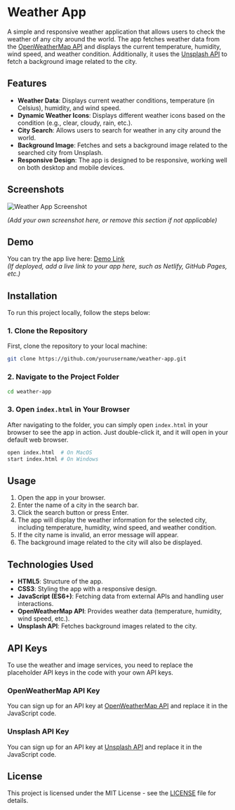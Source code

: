 
# Weather App

A simple and responsive weather application that allows users to check the weather of any city around the world. The app fetches weather data from the [OpenWeatherMap API](https://openweathermap.org/api) and displays the current temperature, humidity, wind speed, and weather condition. Additionally, it uses the [Unsplash API](https://unsplash.com/documentation) to fetch a background image related to the city.

## Features
- **Weather Data**: Displays current weather conditions, temperature (in Celsius), humidity, and wind speed.
- **Dynamic Weather Icons**: Displays different weather icons based on the condition (e.g., clear, cloudy, rain, etc.).
- **City Search**: Allows users to search for weather in any city around the world.
- **Background Image**: Fetches and sets a background image related to the searched city from Unsplash.
- **Responsive Design**: The app is designed to be responsive, working well on both desktop and mobile devices.

## Screenshots

![Weather App Screenshot](./screenshots/weather-app.png)

*(Add your own screenshot here, or remove this section if not applicable)*

## Demo

You can try the app live here: [Demo Link](#)  
*(If deployed, add a live link to your app here, such as Netlify, GitHub Pages, etc.)*

## Installation

To run this project locally, follow the steps below:

### 1. Clone the Repository
First, clone the repository to your local machine:
```bash
git clone https://github.com/yourusername/weather-app.git
```

### 2. Navigate to the Project Folder
```bash
cd weather-app
```

### 3. Open `index.html` in Your Browser
After navigating to the folder, you can simply open `index.html` in your browser to see the app in action. Just double-click it, and it will open in your default web browser.

```bash
open index.html  # On MacOS
start index.html # On Windows
```

## Usage

1. Open the app in your browser.
2. Enter the name of a city in the search bar.
3. Click the search button or press Enter.
4. The app will display the weather information for the selected city, including temperature, humidity, wind speed, and weather condition.
5. If the city name is invalid, an error message will appear.
6. The background image related to the city will also be displayed.

## Technologies Used

- **HTML5**: Structure of the app.
- **CSS3**: Styling the app with a responsive design.
- **JavaScript (ES6+)**: Fetching data from external APIs and handling user interactions.
- **OpenWeatherMap API**: Provides weather data (temperature, humidity, wind speed, etc.).
- **Unsplash API**: Fetches background images related to the city.

## API Keys

To use the weather and image services, you need to replace the placeholder API keys in the code with your own API keys.

### OpenWeatherMap API Key
You can sign up for an API key at [OpenWeatherMap API](https://openweathermap.org/appid) and replace it in the JavaScript code.

### Unsplash API Key
You can sign up for an API key at [Unsplash API](https://unsplash.com/documentation) and replace it in the JavaScript code.

## License

This project is licensed under the MIT License - see the [LICENSE](LICENSE) file for details.

